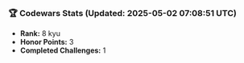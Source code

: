 ### 🏆 Codewars Stats (Updated: 2025-05-02 07:08:51 UTC)

- **Rank:** 8 kyu
- **Honor Points:** 3
- **Completed Challenges:** 1
